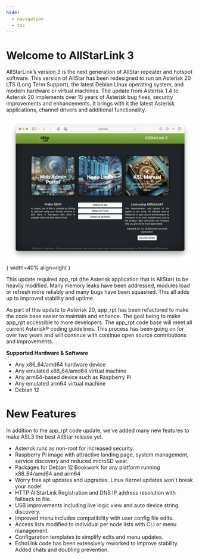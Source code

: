 ```yaml
---
hide:
  - navigation
  - toc
---
```

# Welcome to AllStarLink 3

AllStarLink’s version 3 is the next generation of AllStar repeater and
hotspot software.  This version of AllStar has been redesigned to run
on Asterisk 20 LTS (Long Term Support), the latest Debian Linux operating
system, and modern hardware or virtual machines. The update from Asterisk
1.4 to Asterisk 20 implements over 15 years of Asterisk bug fixes, security
improvements and enhancements.  It brings with it the latest Asterisk
applications, channel drivers and additional functionality.

![AllStarLink Landing Page](img/pi-appl-landing.png){ width=40% align=right }

This update required app\_rpt (the Asterisk application
that is AllStar) to be heavily modified. Many memory leaks have been addressed,
modules load or refresh more reliably and many bugs have been squashed. This
all adds up to improved stability and uptime.

As part of this update to Asterisk 20, app\_rpt has been refactored to make the code base
easier to maintain and enhance.  The goal being to make app_rpt accessible to
more developers. The app\_rpt code base will meet all current Asterisk®
coding guidelines.  This process has been going on for over two years and
will continue with continue open source contributions and improvements.

**Supported Hardware & Software**

- Any x86_64/amd64 hardware device
- Any emulated x86_64/amd64 virtual machine
- Any arm64-based device such as Raspberry Pi
- Any emulated arm64 virtual machine
- Debian 12

# New Features

In addition to the app_rpt code update, we've added many new features to
make ASL3 the best AllStar release yet.

- Asterisk runs as non-root for increased security.
- Raspberry Pi image with attractive landing page, system management, service discovery and reduced microSD wear.
- Packages for Debian 12 Bookwork for any platform running x86_64/amd64 and arm64
- Worry free apt updates and upgrades. Linux Kernel updates won't break your node!
- HTTP AllStarLink Registration and DNS IP address resolution with fallback to file.
- USB improvements including live logic view and auto device string discovery.
- Improved menu includes compatibility with user config file edits.
- Access lists modified to individual per node lists with CLI or menu management.
- Configuration templates to simplify edits and menu updates.
- EchoLink code has been extensively reworked to improve stability. Added chats and doubling prevention.


<!--
![AllStarLink Landing Page](assets/AllstarLink-StarBlack.png){ width="100"}
-->

